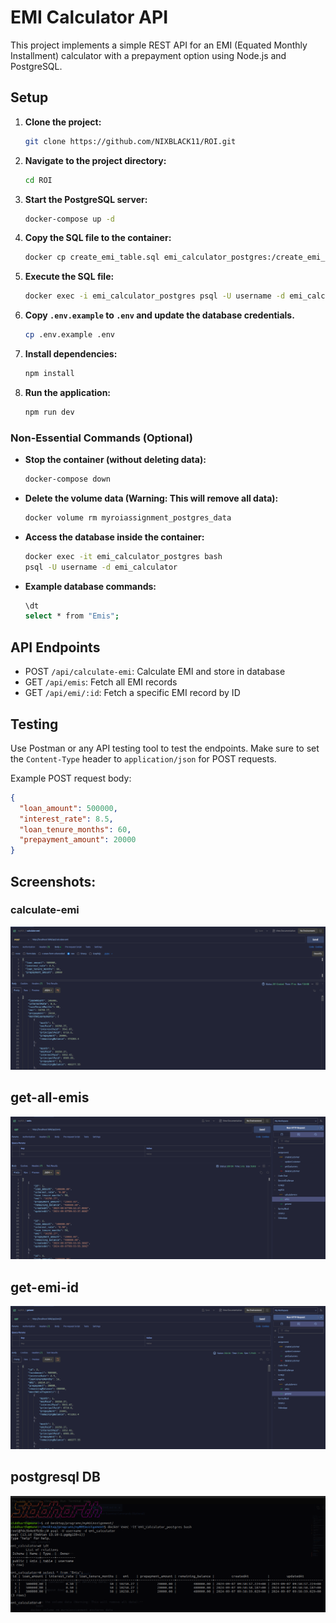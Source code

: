 # EMI Calculator API

This project implements a simple REST API for an EMI (Equated Monthly Installment) calculator with a prepayment option using Node.js and PostgreSQL.

## Setup

1. **Clone the project:**
   ```bash
   git clone https://github.com/NIXBLACK11/ROI.git
   ```

2. **Navigate to the project directory:**
   ```bash
   cd ROI
   ```

3. **Start the PostgreSQL server:**
   ```bash
   docker-compose up -d
   ```

4. **Copy the SQL file to the container:**
   ```bash
   docker cp create_emi_table.sql emi_calculator_postgres:/create_emi_table.sql
   ```

5. **Execute the SQL file:**
   ```bash
   docker exec -i emi_calculator_postgres psql -U username -d emi_calculator -f /create_emi_table.sql
   ```

6. **Copy `.env.example` to `.env` and update the database credentials.**
   ```bash
   cp .env.example .env
   ```

7. **Install dependencies:**
   ```bash
   npm install
   ```

8. **Run the application:**
   ```bash
   npm run dev
   ```

### Non-Essential Commands (Optional)

- **Stop the container (without deleting data):**
   ```bash
   docker-compose down
   ```

- **Delete the volume data (Warning: This will remove all data):**
   ```bash
   docker volume rm myroiassignment_postgres_data
   ```

- **Access the database inside the container:**
   ```bash
   docker exec -it emi_calculator_postgres bash
   psql -U username -d emi_calculator
   ```

- **Example database commands:**
   ```bash
   \dt
   select * from "Emis";
   ```

## API Endpoints

- POST `/api/calculate-emi`: Calculate EMI and store in database
- GET `/api/emis`: Fetch all EMI records
- GET `/api/emi/:id`: Fetch a specific EMI record by ID

## Testing

Use Postman or any API testing tool to test the endpoints. Make sure to set the `Content-Type` header to `application/json` for POST requests.

Example POST request body:

```json
{
  "loan_amount": 500000,
  "interest_rate": 8.5,
  "loan_tenure_months": 60,
  "prepayment_amount": 20000
}
```

## Screenshots:
### calculate-emi 
![alt text](image.png)
## get-all-emis
![alt text](image-1.png)
## get-emi-id
![alt text](image-2.png)
## postgresql DB
![alt text](image-3.png)